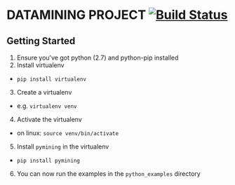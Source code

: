 # DATAMINING PROJECT [![Build Status](https://travis-ci.org/MattMcMurray/datamining_project.svg?branch=develop)](https://travis-ci.org/MattMcMurray/datamining_project)

## Getting Started
1. Ensure you've got python (2.7) and python-pip installed
2. Install virtualenv 
  - `pip install virtualenv`
3. Create a virtualenv
  - e.g. `virtualenv venv`
4. Activate the virtualenv
  - on linux: `source venv/bin/activate`
5. Install `pymining` in the virtualenv
  - `pip install pymining`
6. You can now run the examples in the `python_examples` directory
